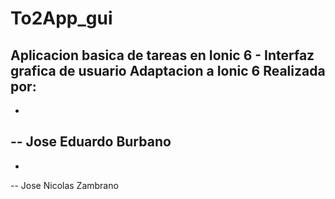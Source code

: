 # To2App_gui
 Aplicacion basica de tareas en Ionic 6 - Interfaz grafica de usuario
 Adaptacion a Ionic 6 Realizada por:
 -
 -
 -- Jose Eduardo Burbano
 -
 -
 -- Jose Nicolas Zambrano
